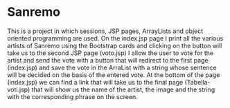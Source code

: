 # Sanremo
This is a project in which sessions, JSP pages, ArrayLists and object oriented programming are used. On the index.jsp page I print all the various artists of Sanremo using the Bootstrap cards and clicking on the button will take us to the second JSP page (voto.jsp) I allow the user to vote for the artist and send the vote with a button that will redirect to the first page (index.jsp) and save the vote in the ArraList with a string whose sentence will be decided on the basis of the entered vote.
At the bottom of the page (index.jsp) we can find a link that will take us to the final page (Tabella-voti.jsp) that will show us the name of the artist, the image and the string with the corresponding phrase on the screen.
